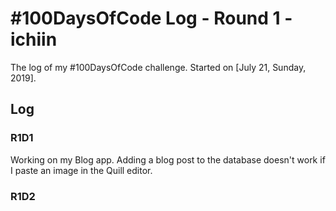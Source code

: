 # #100DaysOfCode Log - Round 1 - ichiin

The log of my #100DaysOfCode challenge. Started on [July 21, Sunday, 2019].

## Log

### R1D1 
Working on my Blog app. Adding a blog post to the database doesn't work if I paste an image in the Quill editor.


### R1D2
